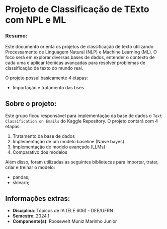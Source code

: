 # Projeto de Classificação de TExto com NPL e ML

### Resumo:
Este documento orienta os projetos de classificação de texto utilizando Processamento de Linguagem Natural (NLP) e Machine Learning (ML). O foco será em explorar diversas bases de dados, entender o contexto de cada uma e aplicar técnicas avançadas para resolver problemas de classificação de texto do mundo real.

O projeto possui basicamente 4 etapas:
- Importação e tratamento das bses

## Sobre o projeto:
Este grupo ficou responsável para implementação da base de dados o `Text Classification on Emails` do Kaggle Repository. O projeto contará com 4 etapas:
1. Tratamento da base de dados
2. Implementação de um modelo baseline (Naive bayes)
3. Implementação de modelo avançado (LLMs)
4. Comparativo dos modelos

Além disso, foram utilizadas as seguintes bibliotecas para importar, tratar, criar e treinar o modelo:
- pandas;
- sklearn;


## Informações extras:
- **Disciplina**: Tópicos de IA (ELE 606) - DEE/UFRN
- **Semestre**: 2024.1
- **Componente(s)**: Roosewelt Muniz Marinho Junior